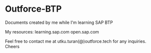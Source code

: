 # Outforce-BTP
Documents created by me while I'm learning SAP BTP

My resources: 
learning.sap.com
open.sap.com

Feel free to contact me at utku.turan(@)outforce.tech for any inquiries.
Cheers
